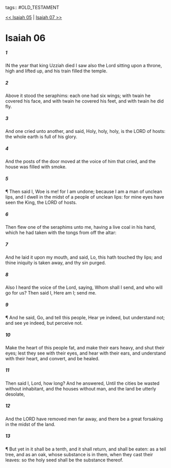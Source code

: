 tags:: #OLD_TESTAMENT

[<< Isaiah 05](OLD_TESTAMENT/23_Isaiah/Isaiah_05.md) | [Isaiah 07 >>](OLD_TESTAMENT/23_Isaiah/Isaiah_07.md)

# Isaiah 06

##### 1

IN the year that king Uzziah died I saw also the Lord sitting upon a throne, high and lifted up, and his train filled the temple.

##### 2

Above it stood the seraphims: each one had six wings; with twain he covered his face, and with twain he covered his feet, and with twain he did fly.

##### 3

And one cried unto another, and said, Holy, holy, holy, is the LORD of hosts: the whole earth is full of his glory.

##### 4

And the posts of the door moved at the voice of him that cried, and the house was filled with smoke.

##### 5

¶ Then said I, Woe is me! for I am undone; because I am a man of unclean lips, and I dwell in the midst of a people of unclean lips: for mine eyes have seen the King, the LORD of hosts.

##### 6

Then flew one of the seraphims unto me, having a live coal in his hand, which he had taken with the tongs from off the altar:

##### 7

And he laid it upon my mouth, and said, Lo, this hath touched thy lips; and thine iniquity is taken away, and thy sin purged.

##### 8

Also I heard the voice of the Lord, saying, Whom shall I send, and who will go for us? Then said I, Here am I; send me.

##### 9

¶ And he said, Go, and tell this people, Hear ye indeed, but understand not; and see ye indeed, but perceive not.

##### 10

Make the heart of this people fat, and make their ears heavy, and shut their eyes; lest they see with their eyes, and hear with their ears, and understand with their heart, and convert, and be healed.

##### 11

Then said I, Lord, how long? And he answered, Until the cities be wasted without inhabitant, and the houses without man, and the land be utterly desolate,

##### 12

And the LORD have removed men far away, and there be a great forsaking in the midst of the land.

##### 13

¶ But yet in it shall be a tenth, and it shall return, and shall be eaten: as a teil tree, and as an oak, whose substance is in them, when they cast their leaves: so the holy seed shall be the substance thereof.

